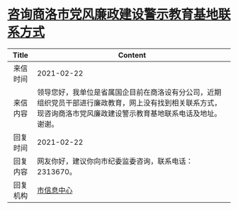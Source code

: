 # <a href="http://www.shangluo.gov.cn/zmhd/ldxxxx.jsp?urltype=leadermail.LeaderMailContentUrl&wbtreeid=1112&leadermailid=6951">咨询商洛市党风廉政建设警示教育基地联系方式</a>
| Title |                                      Content                                      |
|:-----:|-----------------------------------------------------------------------------------|
| 来信时间  | 2021-02-22                                                                        |
| 来信内容  | 领导您好，我单位是省属国企目前在商洛设有分公司，近期组织党员干部进行廉政教育，网上没有找到相关联系方式，现咨询商洛市党风廉政建设警示教育基地联系电话及地址。谢谢。 |
| 回复时间  | 2021-02-22                                                                        |
| 回复内容  | 网友你好，建议你向市纪委监委咨询，联系电话：2313670。                                                    |
| 回复机构  | <a href="../../category/agencies/市信息中心.md">市信息中心</a>                              |